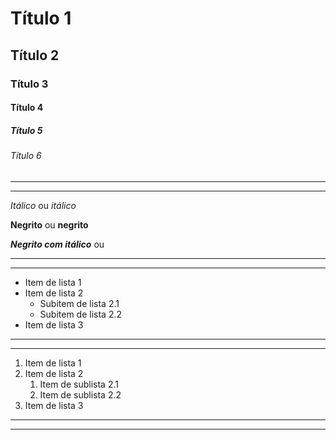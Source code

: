 <!-- Cebeçalhos -->
# Título 1
## Título 2
### Título 3
#### Título 4
##### Título 5
###### Título 6

---
---
<!-- Estilo das letras -->
*Itálico* ou _itálico_

**Negrito** ou __negrito__

***Negrito com itálico*** ou 

---
---
<!-- Lista não ordenada -->
- Item de lista 1
- Item de lista 2
    - Subitem de lista 2.1
    - Subitem de lista 2.2
- Item de lista 3

---
---
<!-- Lista ordenada -->
1. Item de lista 1
2. Item de lista 2
    1. Item de sublista 2.1
    2. Item de sublista 2.2
3. Item de lista 3

---
---